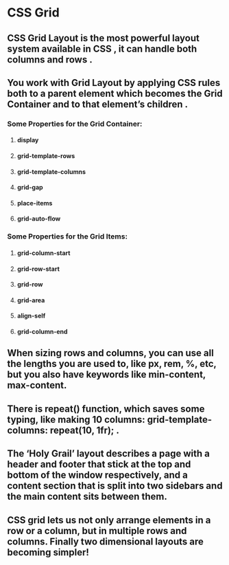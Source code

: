 # CSS Grid
## CSS Grid Layout is the most powerful layout system available in CSS , it can handle both columns and rows .

##  You work with Grid Layout by applying CSS rules both to a parent element which becomes the Grid Container and to that element’s children .

### Some Properties for the Grid Container:
1. #### display
2. #### grid-template-rows
3. #### grid-template-columns
4. #### grid-gap
5. ####  place-items
6. #### grid-auto-flow

### Some Properties for the Grid Items:
1. #### grid-column-start
2. #### grid-row-start
3. #### grid-row
4. #### grid-area
5. #### align-self
6. #### grid-column-end

## When sizing rows and columns, you can use all the lengths you are used to, like px, rem, %, etc, but you also have keywords like min-content, max-content.


## There is repeat() function, which saves some typing, like making 10 columns: grid-template-columns: repeat(10, 1fr); .

## The ‘Holy Grail’ layout describes a page with a header and footer that stick at the top and bottom of the window respectively, and a content section that is split into two sidebars and the main content sits between them.


## CSS grid lets us not only arrange elements in a row or a column, but in multiple rows and columns. Finally two dimensional layouts are becoming simpler!